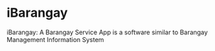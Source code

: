 # iBarangay
iBarangay: A Barangay Service App  is a software similar to Barangay Management Information System
